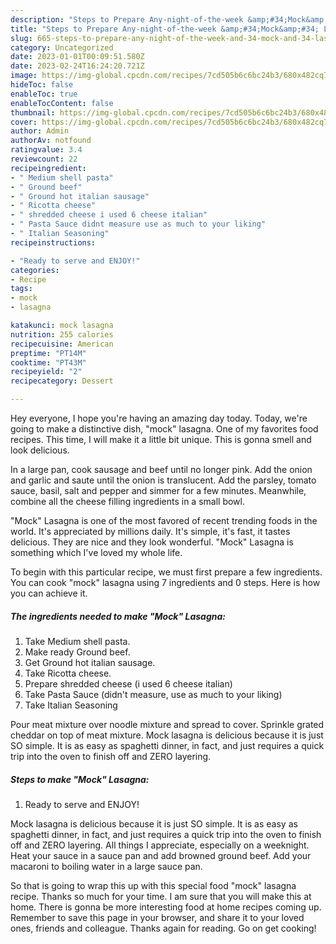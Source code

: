 ```yaml
---
description: "Steps to Prepare Any-night-of-the-week &amp;#34;Mock&amp;#34; Lasagna"
title: "Steps to Prepare Any-night-of-the-week &amp;#34;Mock&amp;#34; Lasagna"
slug: 665-steps-to-prepare-any-night-of-the-week-and-34-mock-and-34-lasagna
category: Uncategorized
date: 2023-01-01T00:09:51.580Z
date: 2023-02-24T16:24:20.721Z
image: https://img-global.cpcdn.com/recipes/7cd505b6c6bc24b3/680x482cq70/mock-lasagna-recipe-main-photo.jpg
hideToc: false
enableToc: true
enableTocContent: false
thumbnail: https://img-global.cpcdn.com/recipes/7cd505b6c6bc24b3/680x482cq70/mock-lasagna-recipe-main-photo.jpg
cover: https://img-global.cpcdn.com/recipes/7cd505b6c6bc24b3/680x482cq70/mock-lasagna-recipe-main-photo.jpg
author: Admin
authorAv: notfound
ratingvalue: 3.4
reviewcount: 22
recipeingredient:
- " Medium shell pasta"
- " Ground beef"
- " Ground hot italian sausage"
- " Ricotta cheese"
- " shredded cheese i used 6 cheese italian"
- " Pasta Sauce didnt measure use as much to your liking"
- " Italian Seasoning"
recipeinstructions:

- "Ready to serve and ENJOY!"
categories:
- Recipe
tags:
- mock
- lasagna

katakunci: mock lasagna 
nutrition: 255 calories
recipecuisine: American
preptime: "PT14M"
cooktime: "PT43M"
recipeyield: "2"
recipecategory: Dessert

---
```



Hey everyone, I hope you're having an amazing day today. Today, we're going to make a distinctive dish, &#34;mock&#34; lasagna. One of my favorites food recipes. This time, I will make it a little bit unique. This is gonna smell and look delicious.

In a large pan, cook sausage and beef until no longer pink. Add the onion and garlic and saute until the onion is translucent. Add the parsley, tomato sauce, basil, salt and pepper and simmer for a few minutes. Meanwhile, combine all the cheese filling ingredients in a small bowl.

&#34;Mock&#34; Lasagna is one of the most favored of recent trending foods in the world. It's appreciated by millions daily. It's simple, it's fast, it tastes delicious. They are nice and they look wonderful. &#34;Mock&#34; Lasagna is something which I've loved my whole life.


To begin with this particular recipe, we must first prepare a few ingredients. You can cook &#34;mock&#34; lasagna using 7 ingredients and 0 steps. Here is how you can achieve it.

<!--inarticleads1-->

##### The ingredients needed to make &#34;Mock&#34; Lasagna:

1. Take  Medium shell pasta.
1. Make ready  Ground beef.
1. Get  Ground hot italian sausage.
1. Take  Ricotta cheese.
1. Prepare  shredded cheese (i used 6 cheese italian)
1. Take  Pasta Sauce (didn&#39;t measure, use as much to your liking)
1. Take  Italian Seasoning


Pour meat mixture over noodle mixture and spread to cover. Sprinkle grated cheddar on top of meat mixture. Mock lasagna is delicious because it is just SO simple. It is as easy as spaghetti dinner, in fact, and just requires a quick trip into the oven to finish off and ZERO layering. 

<!--inarticleads2-->

##### Steps to make &#34;Mock&#34; Lasagna:


1. Ready to serve and ENJOY!

Mock lasagna is delicious because it is just SO simple. It is as easy as spaghetti dinner, in fact, and just requires a quick trip into the oven to finish off and ZERO layering. All things I appreciate, especially on a weeknight. Heat your sauce in a sauce pan and add browned ground beef. Add your macaroni to boiling water in a large sauce pan. 

So that is going to wrap this up with this special food &#34;mock&#34; lasagna recipe. Thanks so much for your time. I am sure that you will make this at home. There is gonna be more interesting food at home recipes coming up. Remember to save this page in your browser, and share it to your loved ones, friends and colleague. Thanks again for reading. Go on get cooking!
